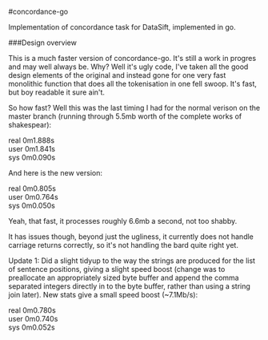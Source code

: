 #concordance-go

Implementation of concordance task for DataSift, implemented in go.

###Design overview

This is a much faster version of concordance-go. It's still a work in progres and may well always be. Why? Well it's ugly code, I've taken all the good design elements of the original and instead gone for one very fast monolithic function that does all the tokenisation in one fell swoop. It's fast, but boy readable it sure ain't.

So how fast? Well this was the last timing I had for the normal verison on the master branch (running through 5.5mb worth of the complete works of shakespear):

real    0m1.888s  
user    0m1.841s  
sys     0m0.090s  

And here is the new version:

real    0m0.805s  
user    0m0.764s  
sys     0m0.050s  

Yeah, that fast, it processes roughly 6.6mb a second, not too shabby.

It has issues though, beyond just the ugliness, it currently does not handle carriage returns correctly, so it's not handling the bard quite right yet.

Update 1:
Did a slight tidyup to the way the strings are produced for the list of sentence positions, giving a slight speed boost (change was to preallocate an appropriately sized byte buffer and append the comma separated integers directly in to the byte buffer, rather than using a string join later). New stats give a small speed boost (~7.1Mb/s):

real    0m0.780s  
user    0m0.740s  
sys     0m0.052s  
